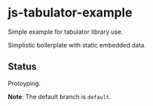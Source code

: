# js-tabulator-example
Simple example for tabulator library use.

Simplistic boilerplate with static embedded data.

## Status
Protoyping.

**Note**: The default branch is `default`.
